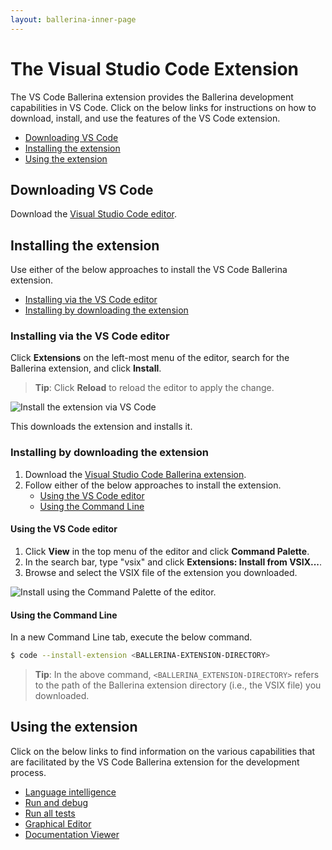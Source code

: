 ```yaml
---
layout: ballerina-inner-page
---
```


# The Visual Studio Code Extension

The VS Code Ballerina extension provides the Ballerina development capabilities in VS Code. Click on the below links for instructions on how to download, install, and use the features of the VS Code extension.

- [Downloading VS Code](#downloading-vs-code)
- [Installing the extension](#installing-the-extension)
- [Using the extension](#using-the-extension)

## Downloading VS Code 

Download the [Visual Studio Code editor](https://code.visualstudio.com/download).


## Installing the extension

Use either of the below approaches to install the VS Code Ballerina extension.

- [Installing via the VS Code editor](#installing-via-the-vs-code-editor)
- [Installing by downloading the extension](#installing-by-downloading-the-extension)

### Installing via the VS Code editor

Click **Extensions** on the left-most menu of the editor, search for the Ballerina extension, and click **Install**.

> **Tip**: Click **Reload** to reload the editor to apply the change.

![Install the extension via VS Code](images/install-via-editor.gif)

This downloads the extension and installs it.

### Installing by downloading the extension

1. Download the [Visual Studio Code Ballerina extension](https://marketplace.visualstudio.com/items?itemName=ballerina.ballerina).
2. Follow either of the below approaches to install the extension.
    - [Using the VS Code editor](#using-the-vs-code-editor)
    - [Using the Command Line](#using-the-command-line)

#### Using the VS Code editor

1. Click **View** in the top menu of the editor and click **Command Palette**.
2. In the search bar, type "vsix" and click **Extensions: Install from VSIX...**.
3. Browse and select the VSIX file of the extension you downloaded.

![Install using the Command Palette of the editor.](images/install-via-palette.gif)

#### Using the Command Line
In a new Command Line tab, execute the below command.
```bash
$ code --install-extension <BALLERINA-EXTENSION-DIRECTORY>
```
> **Tip**: In the above command, `<BALLERINA_EXTENSION-DIRECTORY>` refers to the path of the Ballerina extension directory (i.e., the VSIX file) you downloaded.

## Using the extension

Click on the below links to find information on the various capabilities that are facilitated by the VS Code Ballerina extension for the development process.

- [Language intelligence](/learn/tools-ides/vscode-plugin/language-intelligence)
- [Run and debug](/learn/tools-ides/vscode-plugin/run-and-debug)
- [Run all tests](/learn/tools-ides/vscode-plugin/run-all-tests)
- [Graphical Editor](/learn/tools-ides/vscode-plugin/graphical-editor)
- [Documentation Viewer](/learn/tools-ides/vscode-plugin/documentation-viewer)

